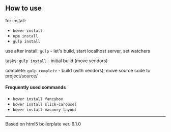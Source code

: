 ﻿## How to use ##

for install:
- `bower install`
- `npm install`
- `gulp install`

use after install:
`gulp` - let's build, start localhost server, set watchers

tasks:
`gulp install` - initial build (move vendors)

complete:
`gulp complete` - build (with vendors), move source code to project/source/

#### Frequently used commands ####
- `bower install fancybox`
- `bower install slick-carousel`
- `bower install masonry-layout`

___
Based on html5 boilerplate ver. 6.1.0